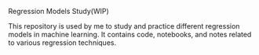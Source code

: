 Regression Models Study(WIP)

This repository is used by me to study and practice different regression models in machine learning.
It contains code, notebooks, and notes related to various regression techniques.

